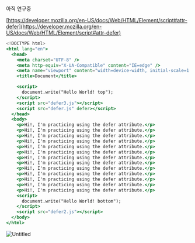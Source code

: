 아직 연구중

[https://developer.mozilla.org/en-US/docs/Web/HTML/Element/script#attr-defer](https://developer.mozilla.org/en-US/docs/Web/HTML/Element/script#attr-defer)

```jsx
<!DOCTYPE html>
<html lang="en">
  <head>
    <meta charset="UTF-8" />
    <meta http-equiv="X-UA-Compatible" content="IE=edge" />
    <meta name="viewport" content="width=device-width, initial-scale=1.0" />
    <title>Document</title>

    <script>
      document.write("Hello World! top");
    </script>
    <script src="defer3.js"></script>
    <script src="defer.js" defer></script>
  </head>
  <body>
    <p>Hi!, I'm practicing using the defer attribute.</p>
    <p>Hi!, I'm practicing using the defer attribute.</p>
    <p>Hi!, I'm practicing using the defer attribute.</p>
    <p>Hi!, I'm practicing using the defer attribute.</p>
    <p>Hi!, I'm practicing using the defer attribute.</p>
    <p>Hi!, I'm practicing using the defer attribute.</p>
    <p>Hi!, I'm practicing using the defer attribute.</p>
    <p>Hi!, I'm practicing using the defer attribute.</p>
    <p>Hi!, I'm practicing using the defer attribute.</p>
    <p>Hi!, I'm practicing using the defer attribute.</p>
    <p>Hi!, I'm practicing using the defer attribute.</p>
    <p>Hi!, I'm practicing using the defer attribute.</p>
    <p>Hi!, I'm practicing using the defer attribute.</p>
    <script>
      document.write("Hello World! bottom");
    </script>
    <script src="defer2.js"></script>
  </body>
</html>
```

![Untitled](https://s3-us-west-2.amazonaws.com/secure.notion-static.com/237624dd-fe5f-408b-b575-e33305b4947f/Untitled.png)
